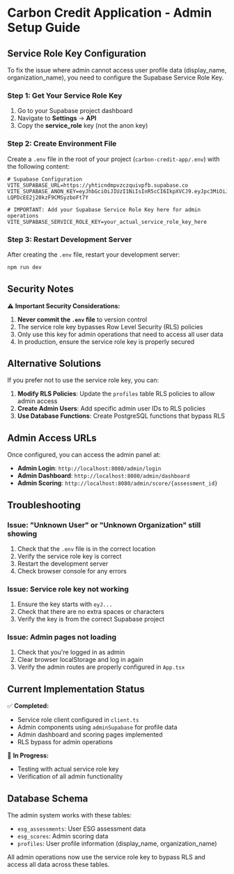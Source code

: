 # Carbon Credit Application - Admin Setup Guide

## Service Role Key Configuration

To fix the issue where admin cannot access user profile data (display_name, organization_name), you need to configure the Supabase Service Role Key.

### Step 1: Get Your Service Role Key

1. Go to your Supabase project dashboard
2. Navigate to **Settings** → **API**
3. Copy the **service_role** key (not the anon key)

### Step 2: Create Environment File

Create a `.env` file in the root of your project (`carbon-credit-app/.env`) with the following content:

```env
# Supabase Configuration
VITE_SUPABASE_URL=https://yhticndmpvzczquivpfb.supabase.co
VITE_SUPABASE_ANON_KEY=eyJhbGciOiJIUzI1NiIsInR5cCI6IkpXVCJ9.eyJpc3MiOiJzdXBhYmFzZSIsInJlZiI6InlodGljbmRtcHZ6Y3pxdWl2cGZiIiwicm9sZSI6ImFub24iLCJpYXQiOjE3NTIxMjc4OTksImV4cCI6MjA2NzcwMzg5OX0.Oj6E-LQPDcEE2j20kzF9CMSyzboFt7Y

# IMPORTANT: Add your Supabase Service Role Key here for admin operations
VITE_SUPABASE_SERVICE_ROLE_KEY=your_actual_service_role_key_here
```

### Step 3: Restart Development Server

After creating the `.env` file, restart your development server:

```bash
npm run dev
```

## Security Notes

⚠️ **Important Security Considerations:**

1. **Never commit the `.env` file** to version control
2. The service role key bypasses Row Level Security (RLS) policies
3. Only use this key for admin operations that need to access all user data
4. In production, ensure the service role key is properly secured

## Alternative Solutions

If you prefer not to use the service role key, you can:

1. **Modify RLS Policies**: Update the `profiles` table RLS policies to allow admin access
2. **Create Admin Users**: Add specific admin user IDs to RLS policies
3. **Use Database Functions**: Create PostgreSQL functions that bypass RLS

## Admin Access URLs

Once configured, you can access the admin panel at:

- **Admin Login**: `http://localhost:8080/admin/login`
- **Admin Dashboard**: `http://localhost:8080/admin/dashboard`
- **Admin Scoring**: `http://localhost:8080/admin/score/{assessment_id}`

## Troubleshooting

### Issue: "Unknown User" or "Unknown Organization" still showing

1. Check that the `.env` file is in the correct location
2. Verify the service role key is correct
3. Restart the development server
4. Check browser console for any errors

### Issue: Service role key not working

1. Ensure the key starts with `eyJ...`
2. Check that there are no extra spaces or characters
3. Verify the key is from the correct Supabase project

### Issue: Admin pages not loading

1. Check that you're logged in as admin
2. Clear browser localStorage and log in again
3. Verify the admin routes are properly configured in `App.tsx`

## Current Implementation Status

✅ **Completed:**
- Service role client configured in `client.ts`
- Admin components using `adminSupabase` for profile data
- Admin dashboard and scoring pages implemented
- RLS bypass for admin operations

🔄 **In Progress:**
- Testing with actual service role key
- Verification of all admin functionality

## Database Schema

The admin system works with these tables:
- `esg_assessments`: User ESG assessment data
- `esg_scores`: Admin scoring data
- `profiles`: User profile information (display_name, organization_name)

All admin operations now use the service role key to bypass RLS and access all data across these tables.
